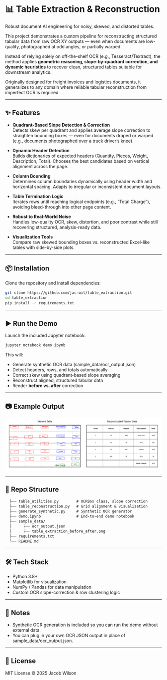 # 📊 Table Extraction & Reconstruction

Robust document AI engineering for noisy, skewed, and distorted tables.

This project demonstrates a custom pipeline for reconstructing structured tabular data from raw OCR XY outputs — even when documents are low-quality, photographed at odd angles, or partially warped.

Instead of relying solely on off-the-shelf OCR (e.g., Tesseract/Textract), the method applies **geometric reasoning, slope-by-quadrant correction, and dynamic heuristics** to recover clean, structured tables suitable for downstream analytics.

Originally designed for freight invoices and logistics documents, it generalizes to any domain where reliable tabular reconstruction from imperfect OCR is required.

---

## ✨ Features

- **Quadrant-Based Slope Detection & Correction**  
  Detects skew per quadrant and applies average slope correction to straighten bounding boxes — even for documents draped or warped (e.g., documents photographed over a truck driver’s knee).

- **Dynamic Header Detection**  
  Builds dictionaries of expected headers (Quantity, Pieces, Weight, Description, Total).
  Chooses the best candidates based on vertical alignment across the page.

- **Column Bounding**  
  Determines column boundaries dynamically using header width and horizontal spacing.
  Adapts to irregular or inconsistent document layouts.

- **Table Termination Logic**  
  Iterates rows until reaching logical endpoints (e.g., “Total Charge”), avoiding bleed-through into other page content.

- **Robust to Real-World Noise**  
  Handles low-quality OCR, skew, distortion, and poor contrast while still recovering structured, analysis-ready data.

- **Visualization Tools**  
  Compare raw skewed bounding boxes vs. reconstructed Excel-like tables with side-by-side plots.

---

## 📦 Installation

Clone the repository and install dependencies:

```bash
git clone https://github.com/jac-wil/table_extraction.git
cd table_extraction
pip install -r requirements.txt
```
---

## ▶️ Run the Demo
Launch the included Jupyter notebook:

```bash
jupyter notebook demo.ipynb
```

This will:
- Generate synthetic OCR data (sample_data/ocr_output.json)
- Detect headers, rows, and totals automatically
- Correct skew using quadrant-based slope averaging
- Reconstruct aligned, structured tabular data
- Render **before vs. after** correction

---

## 📷 Example Output
![screenshot](sample_data/table_extraction_before_after.png)

---

## 📂 Repo Structure
```/table_extraction
  ├── table_utilities.py        # OCRBox class, slope correction
  ├── table_reconstruction.py   # Grid alignment & visualization
  ├── generate_synthetic.py     # Synthetic OCR generator
  ├── demo.ipynb                # End-to-end demo notebook
  ├── sample_data/
  │     ├── ocr_output.json
  │     ├── table_extraction_before_after.png
  ├── requirements.txt
  └── README.md
```
---

## 🛠 Tech Stack
- Python 3.8+
- Matplotlib for visualization
- NumPy / Pandas for data manipulation
- Custom OCR slope-correction & row clustering logic

---

## 📌 Notes
- Synthetic OCR generation is included so you can run the demo without external data.
- You can plug in your own OCR JSON output in place of sample_data/ocr_output.json.

---

## 📜 License
MIT License © 2025 Jacob Wilson
